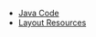  - [Java Code](./app/src/main/java/com/example/pckosek/customview_13) <br>
 - [Layout Resources](./app/src/main/res/layout)